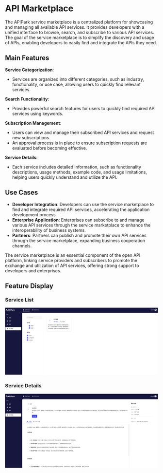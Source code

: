 # API Marketplace

The APIPark service marketplace is a centralized platform for showcasing and managing all available API services. It provides developers with a unified interface to browse, search, and subscribe to various API services. The goal of the service marketplace is to simplify the discovery and usage of APIs, enabling developers to easily find and integrate the APIs they need.

## **Main Features**

**Service Categorization**:

* Services are organized into different categories, such as industry, functionality, or use case, allowing users to quickly find relevant services.

**Search Functionality**:

* Provides powerful search features for users to quickly find required API services using keywords.

**Subscription Management**:

* Users can view and manage their subscribed API services and request new subscriptions.
* An approval process is in place to ensure subscription requests are evaluated before becoming effective.

**Service Details**:

* Each service includes detailed information, such as functionality descriptions, usage methods, example code, and usage limitations, helping users quickly understand and utilize the API.

## **Use Cases**

* **Developer Integration**: Developers can use the service marketplace to find and integrate required API services, accelerating the application development process.
* **Enterprise Application**: Enterprises can subscribe to and manage various API services through the service marketplace to enhance the interoperability of business systems.
* **Partners**: Partners can publish and promote their own API services through the service marketplace, expanding business cooperation channels.

The service marketplace is an essential component of the open API platform, linking service providers and subscribers to promote the exchange and utilization of API services, offering strong support to developers and enterprises.

## Feature Display
### Service List

![](images/2024-08-14/d6f3e8a5ef3f639a6f8dc824f0ff7268ace0d3356917b39dc1d74fd8f34b7587.png)  

### Service Details

![](images/2024-08-14/b434fa4537f9030d1b0772aa5e6099ddbc6a5898ceb8f53eb13e6c6d7d04adaa.png)  